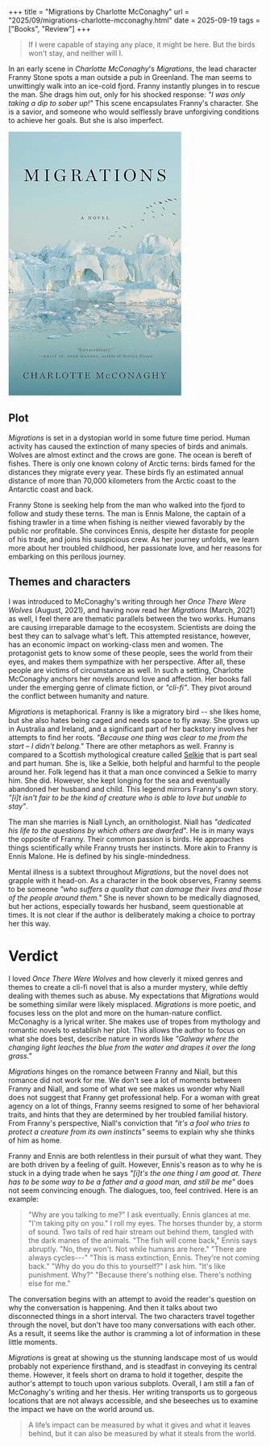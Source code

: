 +++
title = "Migrations by Charlotte McConaghy"
url = "2025/09/migrations-charlotte-mcconaghy.html" 
date = 2025-09-19
tags = ["Books", "Review"]
+++

> If I were capable of staying any place, it might be here. But the birds won't stay, and neither will I.

In an early scene in *Charlotte McConaghy*'s *Migrations*, the lead character Franny Stone spots a man outside a pub in Greenland. The man seems to unwittingly walk into an ice-cold fjord. Franny instantly plunges in to rescue the man. She drags him out, only for his shocked response: *"I was only taking a dip to sober up!"* This scene encapsulates Franny's character. She is a savior, and someone who would selflessly brave unforgiving conditions to achieve her goals. But she is also imperfect.

![alt](featuredSmall.jpg)

## Plot

*Migrations* is set in a dystopian world in some future time period. Human activity has caused the extinction of many species of birds and animals. Wolves are almost extinct and the crows are gone. The ocean is bereft of fishes. There is only one known colony of Arctic terns: birds famed for the distances they migrate every year. These birds fly an estimated annual distance of more than 70,000 kilometers from the Arctic coast to the Antarctic coast and back. 

Franny Stone is seeking help from the man who walked into the fjord to follow and study these terns. The man is Ennis Malone, the captain of a fishing trawler in a time when fishing is neither viewed favorably by the public nor profitable. She convinces Ennis, despite her distaste for people of his trade, and joins his suspicious crew. As her journey unfolds, we learn more about her troubled childhood, her passionate love, and her reasons for embarking on this perilous journey.
## Themes and characters

I was introduced to McConaghy's writing through her *Once There Were Wolves* (August, 2021), and having now read her *Migrations* (March, 2021) as well, I feel there are thematic parallels between the two works. Humans are causing irreparable damage to the ecosystem. Scientists are doing the best they can to salvage what's left. This attempted resistance, however, has an economic impact on working-class men and women. The protagonist gets to know some of these people, sees the world from their eyes, and makes them sympathize with her perspective. After all, these people are victims of circumstance as well. In such a setting, Charlotte McConaghy anchors her novels around love and affection. Her books fall under the emerging genre of climate fiction, or *"cli-fi"*. They pivot around the conflict between humanity and nature.

 *Migrations* is metaphorical. Franny is like a migratory bird -- she likes home, but she also hates being caged and needs space to fly away. She grows up in Australia and Ireland, and a significant part of her backstory involves her attempts to find her roots. *"Because one thing was clear to me from the start – I didn't belong."* There are other metaphors as well. Franny is compared to a Scottish mythological creature called [Selkie](https://en.wikipedia.org/wiki/Selkie) that is part seal and part human. She is, like a Selkie, both helpful and harmful to the people around her. Folk legend has it that a man once convinced a Selkie to marry him. She did. However, she kept longing for the sea and eventually abandoned her husband and child. This legend mirrors Franny's own story. *"\[i\]t isn't fair to be the kind of creature who is able to love but unable to stay"*.

The man she marries is Niall Lynch, an ornithologist. Niall has *"dedicated his life to the questions by which others are dwarfed*". He is in many ways the opposite of Franny. Their common passion is birds. He approaches things scientifically while Franny trusts her instincts. More akin to Franny is Ennis Malone. He is defined by his single-mindedness. 

Mental illness is a subtext throughout *Migrations*, but the novel does not grapple with it head-on. As a character in the book observes, Franny seems to be someone *"who suffers a quality that can damage their lives and those of the people around them."* She is never shown to be medically diagnosed, but her actions, especially towards her husband, seem questionable at times. It is not clear if the author is deliberately making a choice to portray her this way.

# Verdict

I loved *Once There Were Wolves* and how cleverly it mixed genres and themes to create a cli-fi novel that is also a murder mystery, while deftly dealing with themes such as abuse. My expectations that *Migrations* would be something similar were likely misplaced. *Migrations* is more poetic, and focuses less on the plot and more on the human-nature conflict. McConaghy is a lyrical writer. She makes use of tropes from mythology and romantic novels to establish her plot. This allows the author to focus on what she does best, describe nature in words like *"Galway where the changing light leaches the blue from the water and drapes it over the long grass."*

*Migrations* hinges on the romance between Franny and Niall, but this romance did not work for me. We don't see a lot of moments between Franny and Niall, and some of what we see makes us wonder why Niall does not suggest that Franny get professional help. For a woman with great agency on a lot of things, Franny seems resigned to some of her behavioral traits, and hints that they are determined by her troubled familial history. From Franny's perspective, Niall's conviction that *"it's a fool who tries to protect a creature from its own instincts"* seems to explain why she thinks of him as home.

Franny and Ennis are both relentless in their pursuit of what they want. They are both driven by a feeling of guilt. However, Ennis's reason as to why he is stuck in a dying trade when he says *"\[i\]t's the one thing I am good at. There has to be some way to be a father and a good man, and still be me"* does not seem convincing enough. The dialogues, too, feel contrived. Here is an example:

> "Why are you talking to me?" I ask eventually.
> Ennis glances at me. "I'm taking pity on you."
> I roll my eyes.
> The horses thunder by, a storm of sound. Two tails of red hair stream out behind them, tangled with the dark manes of the animals.
> "The fish will come back," Ennis says abruptly.
> "No, they won't. Not while humans are here."
> "There are always cycles---"
> "This is mass extinction, Ennis. They're not coming back."
> "Why do you do this to yourself?" I ask him. "It's like punishment. Why?"
> "Because there's nothing else. There's nothing else for me."

The conversation begins with an attempt to avoid the reader's question on why the conversation is happening. And then it talks about two disconnected things in a short interval. The two characters travel together through the novel, but don't have too many conversations with each other. As a result, it seems like the author is cramming a lot of information in these little moments.

*Migrations* is great at showing us the stunning landscape most of us would probably not experience firsthand, and is steadfast in conveying its central theme. However, it feels short on drama to hold it together, despite the author's attempt to touch upon various subplots. Overall, I am still a fan of McConaghy's writing and her thesis. Her writing transports us to gorgeous locations that are not always accessible, and she beseeches us to examine the impact we have on the world around us.

> A life’s impact can be measured by what it gives and what it leaves behind, but it can also be measured by what it steals from the world.



